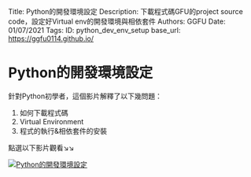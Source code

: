 Title: Python的開發環境設定
Description: 下載程式碼GFU的project source code，設定好Virtual env的開發環境與相依套件
Authors: GGFU
Date: 01/07/2021
Tags: 
ID: python_dev_env_setup
base_url: https://ggfu0114.github.io/


# Python的開發環境設定 


針對Python初學者，這個影片解釋了以下幾問題：
1. 如何下載程式碼
2. Virtual Environment
3. 程式的執行&相依套件的安裝

點選以下影片觀看↘↘

[![Python的開發環境設定](https://img.youtube.com/vi/7AO9TYd3d-c/0.jpg)](https://www.youtube.com/watch?v=7AO9TYd3d-c)

